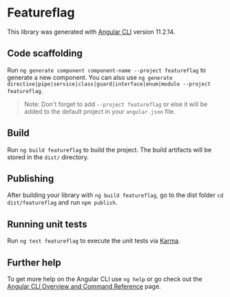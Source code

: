 # Featureflag

This library was generated with [Angular CLI](https://github.com/angular/angular-cli) version 11.2.14.

## Code scaffolding

Run `ng generate component component-name --project featureflag` to generate a new component. You can also use `ng generate directive|pipe|service|class|guard|interface|enum|module --project featureflag`.
> Note: Don't forget to add `--project featureflag` or else it will be added to the default project in your `angular.json` file. 

## Build

Run `ng build featureflag` to build the project. The build artifacts will be stored in the `dist/` directory.

## Publishing

After building your library with `ng build featureflag`, go to the dist folder `cd dist/featureflag` and run `npm publish`.

## Running unit tests

Run `ng test featureflag` to execute the unit tests via [Karma](https://karma-runner.github.io).

## Further help

To get more help on the Angular CLI use `ng help` or go check out the [Angular CLI Overview and Command Reference](https://angular.io/cli) page.
